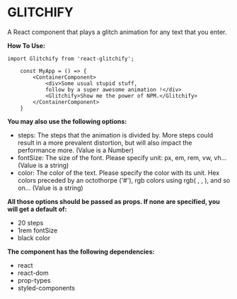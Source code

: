 # GLITCHIFY

A React component that plays a glitch animation for any text that you enter.

**How To Use:**

```
import Glitchify from 'react-glitchify';

	const MyApp = () => {
		<ContainerComponent>
			<div>Some usual stupid stuff,
			follow by a super awesome animation !</div>
			<Glitchify>Show me the power of NPM.</Glitchify>
		</ContainerComponent>
	}
```

**You may also use the following options:**

* steps: The steps that the animation is divided by. More steps could result in a more prevalent distortion, but will also impact the performance more. (Value is a Number)
* fontSize: The size of the font. Please specify unit: px, em, rem, vw, vh...(Value is a string)
* color: The color of the text. Please specify the color with its unit. Hex colors preceded by an octothorpe ('#'), rgb colors using rgb( , , ), and so on... (Value is a string)

**All those options should be passed as props. If none are specified, you will get a default of:**

* 20 steps
* 1rem fontSize
* black color

**The component has the following dependencies:**

* react
* react-dom
* prop-types
* styled-components